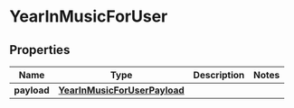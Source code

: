 

# YearInMusicForUser


## Properties

| Name | Type | Description | Notes |
|------------ | ------------- | ------------- | -------------|
|**payload** | [**YearInMusicForUserPayload**](YearInMusicForUserPayload.md) |  |  |




